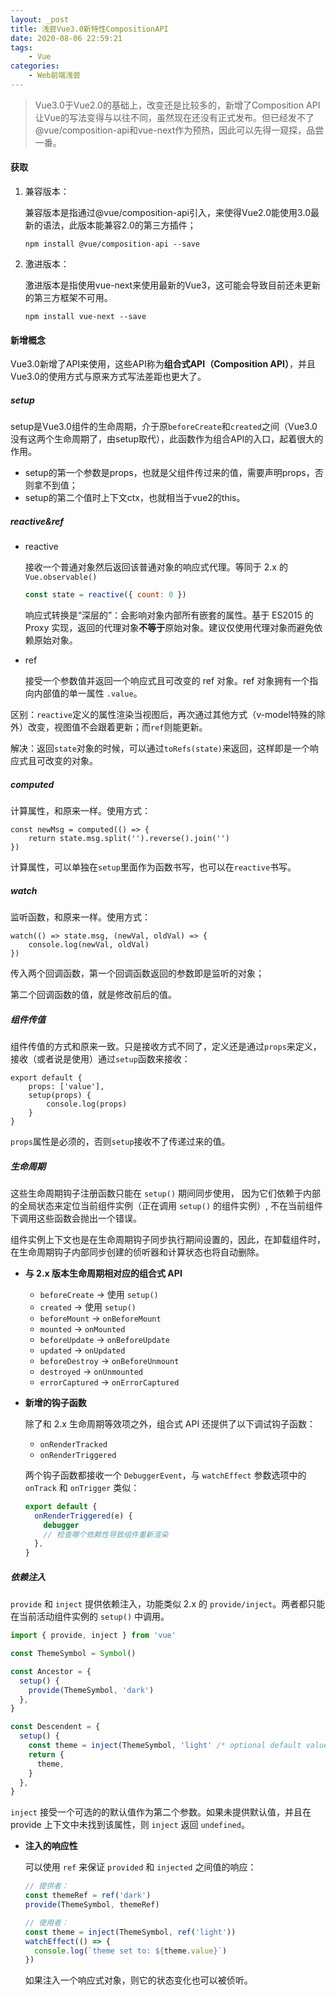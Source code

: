 ```yaml
---
layout: _post
title: 浅尝Vue3.0新特性CompositionAPI
date: 2020-08-06 22:59:21
tags:
	- Vue
categories:
	- Web前端浅尝
---
```


>Vue3.0于Vue2.0的基础上，改变还是比较多的，新增了Composition API让Vue的写法变得与以往不同，虽然现在还没有正式发布。但已经发不了@vue/composition-api和vue-next作为预热，因此可以先得一窥探，品尝一番。

#### 获取

1. 兼容版本：

   兼容版本是指通过@vue/composition-api引入，来使得Vue2.0能使用3.0最新的语法，此版本能兼容2.0的第三方插件；

   ```
   npm install @vue/composition-api --save
   ```

   

2. 激进版本：

   激进版本是指使用vue-next来使用最新的Vue3，这可能会导致目前还未更新的第三方框架不可用。

   ```
   npm install vue-next --save
   ```

#### 新增概念

Vue3.0新增了API来使用，这些API称为**组合式API（Composition API）**，并且Vue3.0的使用方式与原来方式写法差距也更大了。

##### setup

setup是Vue3.0组件的生命周期，介于原`beforeCreate`和`created`之间（Vue3.0没有这两个生命周期了，由setup取代），此函数作为组合API的入口，起着很大的作用。

- setup的第一个参数是props，也就是父组件传过来的值，需要声明props，否则拿不到值；
- setup的第二个值时上下文ctx，也就相当于vue2的this。

##### reactive&ref

- reactive

  接收一个普通对象然后返回该普通对象的响应式代理。等同于 2.x 的 `Vue.observable()`

  ```js
  const state = reactive({ count: 0 })
  ```

  响应式转换是“深层的”：会影响对象内部所有嵌套的属性。基于 ES2015 的 Proxy 实现，返回的代理对象**不等于**原始对象。建议仅使用代理对象而避免依赖原始对象。

- ref

  接受一个参数值并返回一个响应式且可改变的 ref 对象。ref 对象拥有一个指向内部值的单一属性 `.value`。

区别：`reactive`定义的属性渲染当视图后，再次通过其他方式（v-model特殊的除外）改变，视图值不会跟着更新；而`ref`则能更新。

解决：返回`state`对象的时候，可以通过`toRefs(state)`来返回，这样即是一个响应式且可改变的对象。

##### computed

计算属性，和原来一样。使用方式：

```vue
const newMsg = computed(() => {
	return state.msg.split('').reverse().join('')
})
```

计算属性，可以单独在`setup`里面作为函数书写，也可以在`reactive`书写。

##### watch

监听函数，和原来一样。使用方式：

```vue
watch(() => state.msg, (newVal, oldVal) => {
	console.log(newVal, oldVal)
})
```

传入两个回调函数，第一个回调函数返回的参数即是监听的对象；

第二个回调函数的值，就是修改前后的值。

##### 组件传值

组件传值的方式和原来一致。只是接收方式不同了，定义还是通过`props`来定义，接收（或者说是使用）通过`setup`函数来接收：

```vue
export default {
    props: ['value'],
    setup(props) {
		console.log(props)
	}
}
```

`props`属性是必须的，否则`setup`接收不了传递过来的值。

##### 生命周期

这些生命周期钩子注册函数只能在 `setup()` 期间同步使用， 因为它们依赖于内部的全局状态来定位当前组件实例（正在调用 `setup()` 的组件实例）, 不在当前组件下调用这些函数会抛出一个错误。

组件实例上下文也是在生命周期钩子同步执行期间设置的，因此，在卸载组件时，在生命周期钩子内部同步创建的侦听器和计算状态也将自动删除。

- **与 2.x 版本生命周期相对应的组合式 API**

  - `beforeCreate` -> 使用 `setup()`
  - `created` -> 使用 `setup()`
  - `beforeMount` -> `onBeforeMount`
  - `mounted` -> `onMounted`
  - `beforeUpdate` -> `onBeforeUpdate`
  - `updated` -> `onUpdated`
  - `beforeDestroy` -> `onBeforeUnmount`
  - `destroyed` -> `onUnmounted`
  - `errorCaptured` -> `onErrorCaptured`

- **新增的钩子函数**

  除了和 2.x 生命周期等效项之外，组合式 API 还提供了以下调试钩子函数：

  - `onRenderTracked`
  - `onRenderTriggered`

  两个钩子函数都接收一个 `DebuggerEvent`，与 `watchEffect` 参数选项中的 `onTrack` 和 `onTrigger` 类似：

  ```js
  export default {
    onRenderTriggered(e) {
      debugger
      // 检查哪个依赖性导致组件重新渲染
    },
  }
  ```

##### 依赖注入

`provide` 和 `inject` 提供依赖注入，功能类似 2.x 的 `provide/inject`。两者都只能在当前活动组件实例的 `setup()` 中调用。

```js
import { provide, inject } from 'vue'

const ThemeSymbol = Symbol()

const Ancestor = {
  setup() {
    provide(ThemeSymbol, 'dark')
  },
}

const Descendent = {
  setup() {
    const theme = inject(ThemeSymbol, 'light' /* optional default value */)
    return {
      theme,
    }
  },
}
```

`inject` 接受一个可选的的默认值作为第二个参数。如果未提供默认值，并且在 provide 上下文中未找到该属性，则 `inject` 返回 `undefined`。

- **注入的响应性**

  可以使用 `ref` 来保证 `provided` 和 `injected` 之间值的响应：

  ```js
  // 提供者：
  const themeRef = ref('dark')
  provide(ThemeSymbol, themeRef)
  
  // 使用者：
  const theme = inject(ThemeSymbol, ref('light'))
  watchEffect(() => {
    console.log(`theme set to: ${theme.value}`)
  })
  ```

  如果注入一个响应式对象，则它的状态变化也可以被侦听。